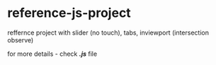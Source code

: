 # reference-js-project
reffernce project with slider (no touch), tabs, inviewport (intersection observe)

for more details - check ***.js*** file
